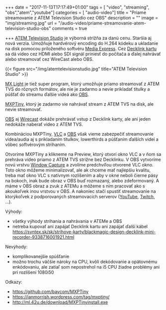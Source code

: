 +++
date = "2017-11-13T17:17:49+01:00"
tags = [ "video", "streaming", "obs","atem","youtube"]
categories = [ "audio-video"]
title = "Priame streamovanie z ATEM Television Studio cez OBS"
description = ""
image = "img/streaming.jpg"
url = "/audio-video/priame-streamovanie-atem-television-studio-obs"
comments = true

+++
[ATEM Television Studio](https://www.blackmagicdesign.com/products/atemtelevisionstudiohd) je výborná strižňa za danú cenu. Staršia aj nová verzia. Umožňuje hardvérový encoding do H.264 kódeku a ukladanie na disk pomocou priloženého softvéru [Media Express](https://www.blackmagicdesign.com/products/decklink/mediaexpress). Cez [Decklink kartu](https://www.blackmagicdesign.com/products/decklink) sa dá video cez HDMI alebo SDI signál priniesť do počítača a ďalej nahrávať alebo streamovať cez WireCast alebo OBS.

{{< figure src="/img/atemtelevisionstudio.jpg" title="ATEM Television Studio" >}}

[MX Light](http://mxlight.co.uk) je tiež super program, ktorý umožňuje priamo streamovať z ATEM TVS do rôznych formátov, ale nie je zadarmo a nevie prikladať titulky a púšťať do streamu ďalšie videá ako [OBS](https://obsproject.com).

[MXPTiny](https://ianmorrish.wordpress.com/tag/mxptiny/), ktorý je zadarmo vie nahrávať stream z ATEM TVS na disk, ale nevie streamovať.

[OBS](https://obsproject.com) aj [Wirecast](https://www.telestream.net/wirecast/overview.htm) dokáže prehrávať vstup z Decklink karty, ale ani jeden nedokáže naberať video z ATEM TVS.

Kombináciou MXPTiny, [VLC](https://www.videolan.org) a [OBS](https://obsproject.com) však vieme zabezpečiť streamovanie videa/audia aj s prikladaním titulkov, lowerthirds  a púšťaním ďalších videí a vôbec softvérovým strihaním.

Otvoríme MXPTiny a klikneme na Preview, ktorý otvorí okno VLC a v ňom sa prehráva video priamo z ATEM TVS strižne bez Decklinku.
V OBS vytvoríme novú vrstvu [Window Capture](https://jp9000.github.io/OBS/sources/windowcapture.html) a zvolíme predchvíľou otvorené VLC okno. Toto okno môžeme minimalizovať, ale ak chceme mať najlepšiu kvalitu, treba mať okno VLC s natívnym rozlíšením a aby v okne neboli čierne pásy na bokoch, inak bude obraz v OBS buď rozmazaný, alebo zdeformovaný.
A máme v OBS obraz a zvuk z ATEMu a môžeme s ním pracovať ako s akoukoľvek inou vrstvou v OBS. A nakoniec stačí spustiť streamovanie na ktorýkoľvek z podporovaných streamovacích serverov ([YouTube](https://www.youtube.com/channel/UC4R8DWoMoI7CAwX8_LjQHig), [Twitch](https://go.twitch.tv), ...).

Výhody:

 - všetky výhody strihania a nahrávania v ATEMe a OBS
 - netreba kupovať ani zapájať Decklink kartu ani zapájať ďalší kábel https://syntex.sk/sk/strihove-karty/blackmagic-design-decklink-mini-recorder-9338716001921.html

Nevýhody:

 - komplikovanejšie spúšťanie
 - možno trochu väčšie nároky na CPU, kvôli dekódovanie a opätovnému enkódovaniu, ale zatiaľ som nepostrehol na i5 CPU žiadne problémy ani pri rozlíšení 1080i50

Odkazy:

 - https://github.com/baycom/MXPTiny
 - https://ianmorrish.wordpress.com/tag/mxptiny/
 - http://ml.42u.de/download/MXPTinyinstall.exe
